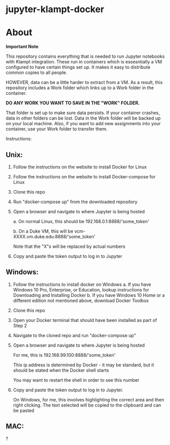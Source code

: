 # jupyter-klampt-docker

# About

**Important Note**

This repository contains everything that is needed to run Jupyter notebooks with Klampt integration.
These run in containers which is essesntially a VM configured to have certain things set up. 
It makes it easy to distribute common copies to all people. 

HOWEVER, data can be a little harder to extract from a VM. 
As a result, this repository includes a Work folder which links up to a Work folder in the container.

**DO ANY WORK YOU WANT TO SAVE IN THE "WORK" FOLDER.**

That folder is set up to make sure data persists. If your container crashes, data in other folders can be lost. Data in the Work folder will be backed up on your local machine. Also, if you want to add new assignments into your container, use your Work folder to transfer them. 

Instructions:

## Unix:
1. Follow the instructions on the website to install Docker for Linux 
2. Follow the instructions on the website to install Docker-compose for Linux
3. Clone this repo
4. Run "docker-compose up" from the downloaded repository
5. Open a browser and navigate to where Jupyter is being hosted
   
   a. On normal Linux, this should be 192.168.0.1:8888/'some_token'
   
   b. On a Duke VM, this will be vcm-XXXX.vm.duke.edu:8888/'some_token' 
   
      Note that the "X"s will be replaced by actual numbers

6. Copy and paste the token output to log in to Jupyter 

## Windows:
1. Follow the instructions to install docker on Windows
    a. If you have Windows 10 Pro, Enterprise, or Education, lookup instructions for Downloading and Installing Docker
    b. If you have Windows 10 Home or a different edition not mentioned above, download Docker Toolbox
2. Clone this repo
3. Open your Docker terminal that should have been installed as part of Step 2
4. Navigate to the cloned repo and run "docker-compose up" 
5. Open a browser and navigate to where Jupyter is being hosted

    For me, this is 192.168.99.100:8888/'some_token'
    
    This ip address is determined by Docker - it may be standard, but it should be stated when the Docker shell starts
    
    You may want to restart the shell in order to see this number
6. Copy and paste the token output to log in to Jupyter.

    On Windows, for me, this involves highlighting the correct area and then right clicking. The text selected will be copied to the clipboard and can be pasted

## MAC:
?
